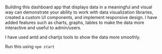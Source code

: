 Building this dashboard app that displays data in a meaningful and visual way can demonstrate your ability to work with data visualization libraries, created a custom UI components, and implement responsive design. I have added features such as charts, graphs, tables to make the data more interactive and useful to admin/users.

I have used antd and chartjs tools to show the data more smoothly.

Run this using `npm start`